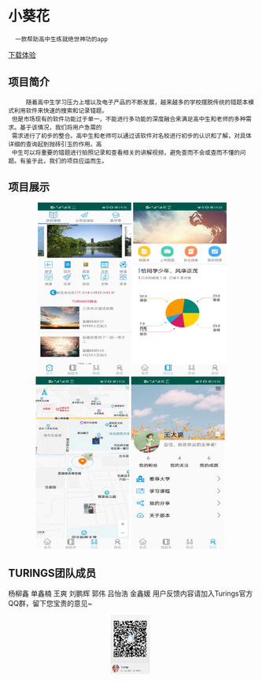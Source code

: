 # 小葵花 
      一款帮助高中生练就绝世神功的app  
[下载体验](https://fir.im/4hzf)


## 项目简介
         随着高中生学习压力上增以及电子产品的不断发展，越来越多的学校摆脱传统的错题本模式利用软件来快速的搜索和记录错题。
     但是市场现有的软件功能过于单一，不能进行多功能的深度融合来满足高中生和老师的多种需求。基于该情况，我们将用户急需的
     需求进行了初步的整合。高中生和老师可以通过该软件对名校进行初步的认识和了解，对具体详细的查询起到抛砖引玉的作用。高
     中生可以将重要的错题进行拍照记录和查看相关的讲解视频，避免查而不会或查而不懂的问题。有鉴于此，我们的项目应运而生。



## 项目展示
<div align="center">
<img src="imagefolder/index.jpg" height="350" width="190" >
<img src="imagefolder/mistake.jpg" height="350" width="190" >
<img src="imagefolder/near.jpg" height="350" width="190" >
<img src="imagefolder/myself.jpg" height="350" width="190" >
 </div>
 
 ## TURINGS团队成员
  杨柳鑫  单鑫楠   王爽  刘鹏辉  郭伟  吕怡浩   金鑫媛
 用户反馈内容请加入Turings官方QQ群，留下您宝贵的意见~
 <div align="center">
<img src="imagefolder/turings.jpg" height="120" width="80" >
 </div>
  



